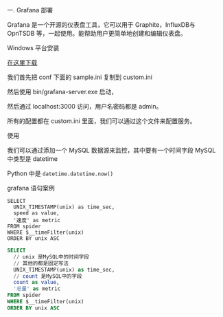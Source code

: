 一. Grafana 部署

Grafana 是一个开源的仪表盘工具，它可以用于 Graphite，InfluxDB与 OpnTSDB 等，一起使用。能帮助用户更简单地创建和编辑仪表盘。



Windows 平台安装

[在这里下载](https://grafana.com/grafana/download)

我们首先把 conf 下面的 sample.ini 复制到 custom.ini

然后使用 bin/grafana-server.exe 启动，

然后通过 localhost:3000 访问，用户名密码都是 admin。

所有的配置都在 custom.ini 里面，我们可以通过这个文件来配置服务。



使用

我们可以通过添加一个 MySQL 数据源来监控，其中要有一个时间字段 MySQL 中类型是 datetime

Python 中是 `datetime.datetime.now()`



grafana 语句案例

```mysql
SELECT
  UNIX_TIMESTAMP(unix) as time_sec,
  speed as value,
  '速度' as metric
FROM spider
WHERE $__timeFilter(unix)
ORDER BY unix ASC

```

```sql
SELECT
  // unix 是MySQL中的时间字段
  // 其他的都是固定写法
  UNIX_TIMESTAMP(unix) as time_sec,
  // count 是MySQL中的字段
  count as value,
  '总量' as metric
FROM spider
WHERE $__timeFilter(unix)
ORDER BY unix ASC

```

